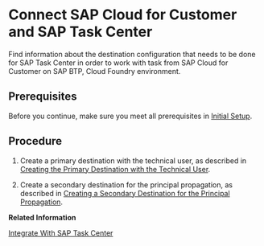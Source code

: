 <!-- loioec09002886254719a9b3a83e21e10b03 -->

# Connect SAP Cloud for Customer and SAP Task Center

Find information about the destination configuration that needs to be done for SAP Task Center in order to work with task from SAP Cloud for Customer on SAP BTP, Cloud Foundry environment.



<a name="loioec09002886254719a9b3a83e21e10b03__prereq_zzy_spz_pjb"/>

## Prerequisites

Before you continue, make sure you meet all prerequisites in [Initial Setup](https://help.sap.com/docs/TASK_CENTER/08cbda59b4954e93abb2ec85f1db399d/834769400794464489f390350a82bbd6.html).



## Procedure

1.  Create a primary destination with the technical user, as described in [Creating the Primary Destination with the Technical User](creating-the-primary-destination-with-the-technical-user-bb3728b.md).

2.  Create a secondary destination for the principal propagation, as described in [Creating a Secondary Destination for the Principal Propagation](creating-a-secondary-destination-for-the-principal-propagation-2cc8cee.md).


**Related Information**  


[Integrate With SAP Task Center](https://help.sap.com/docs/SAP_CLOUD_FOR_CUSTOMER/a13a0773bce549bca5ff9358d8d21030/e03699ea9ea445099b581ffb9e92b7db.html)

